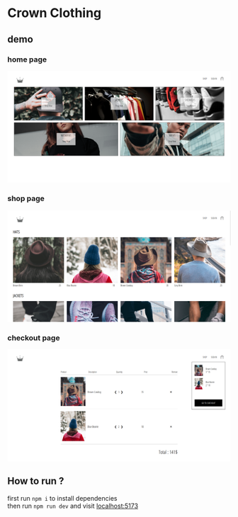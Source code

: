 # Crown Clothing

## demo

### home page

![home page image](./public/home.png)

### shop page

![shop page image](./public/shop.png)

### checkout page

![checkout page image](./public/checkout.png)

## How to run ?

first run ```npm i``` to install dependencies   
then run ```npm run dev``` and visit [localhost:5173](localhost:5173)